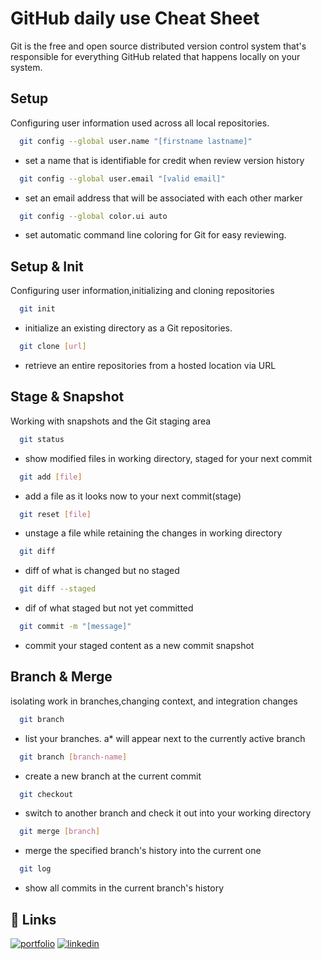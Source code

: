 
# GitHub daily use Cheat Sheet

Git is the free and open source distributed version control system that's responsible for everything GitHub related that happens locally on your system.



## Setup

Configuring user information used across all local repositories.

```bash
  git config --global user.name "[firstname lastname]"
```
- set a name that is identifiable for credit when review version history
```bash
  git config --global user.email "[valid email]"
```
- set an email address that will be associated with each other marker

```bash
  git config --global color.ui auto
```
- set automatic command line coloring for Git for easy reviewing.

## Setup & Init



Configuring user information,initializing and cloning repositories

```bash
  git init
```
- initialize an existing directory as a Git repositories.
```bash
  git clone [url]
```
- retrieve an entire repositories from a hosted location via URL



## Stage & Snapshot


Working with snapshots and the Git staging area

```bash
  git status
```
- show modified files in working directory, staged for your next commit
```bash
  git add [file]
```
- add a file as it looks now to your next commit(stage)

```bash
  git reset [file]
```
- unstage a file while retaining the changes in working directory

```bash
  git diff
```
- diff of what is changed but no staged

```bash
  git diff --staged
```
- dif of what staged but not yet committed

```bash
  git commit -m "[message]"
```
- commit your staged content as a new commit snapshot

## Branch & Merge



isolating work in branches,changing context, and integration changes

```bash
  git branch
```
- list your branches. a* will appear next to the currently active branch
```bash
  git branch [branch-name]
```
- create a new branch at the current commit

```bash
  git checkout
```
- switch to another branch and check it out into your working directory

```bash
  git merge [branch]
```
- merge the specified branch's history into the current one

```bash
  git log
```
- show all commits in the current branch's history



## 🔗 Links
[![portfolio](https://img.shields.io/badge/my_portfolio-000?style=for-the-badge&logo=ko-fi&logoColor=white)](https://github.com/abhigupta49)
[![linkedin](https://img.shields.io/badge/linkedin-0A66C2?style=for-the-badge&logo=linkedin&logoColor=white)](https://www.linkedin.com/in/abhishek-kumar-6493861b1/)



